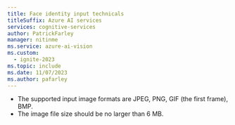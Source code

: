 ```yaml
---
title: Face identity input technicals
titleSuffix: Azure AI services
services: cognitive-services
author: PatrickFarley
manager: nitinme
ms.service: azure-ai-vision
ms.custom:
  - ignite-2023
ms.topic: include
ms.date: 11/07/2023
ms.author: pafarley
---
```


* The supported input image formats are JPEG, PNG, GIF (the first frame), BMP. 
* The image file size should be no larger than 6 MB.
